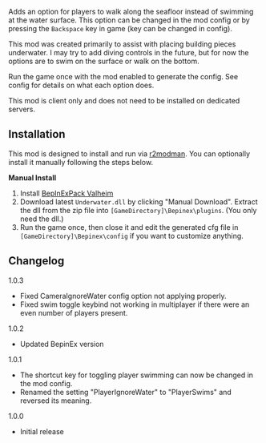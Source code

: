 Adds an option for players to walk along the seafloor instead of swimming at the water surface. This option can be changed in the mod config or by pressing the `Backspace` key in game (key can be changed in config).

This mod was created primarily to assist with placing building pieces underwater. I may try to add diving controls in the future, but for now the options are to swim on the surface or walk on the bottom.

Run the game once with the mod enabled to generate the config. See config for details on what each option does.

This mod is client only and does not need to be installed on dedicated servers.

## Installation
This mod is designed to install and run via [r2modman](https://thunderstore.io/package/ebkr/r2modman/). You can optionally install it manually following the steps below.

**Manual Install**

1. Install [BepInExPack Valheim](https://valheim.thunderstore.io/package/denikson/BepInExPack_Valheim/)
2. Download latest ``Underwater.dll`` by clicking "Manual Download". Extract the dll from the zip file into ``[GameDirectory]\Bepinex\plugins``. (You only need the dll.)
3. Run the game once, then close it and edit the generated cfg file in ``[GameDirectory]\Bepinex\config`` if you want to customize anything.

## Changelog
1.0.3

* Fixed CameraIgnoreWater config option not applying properly.
* Fixed swim toggle keybind not working in multiplayer if there were an even number of players present.

1.0.2

* Updated BepinEx version

1.0.1

* The shortcut key for toggling player swimming can now be changed in the mod config.
* Renamed the setting "PlayerIgnoreWater" to "PlayerSwims" and reversed its meaning.

1.0.0

* Initial release
